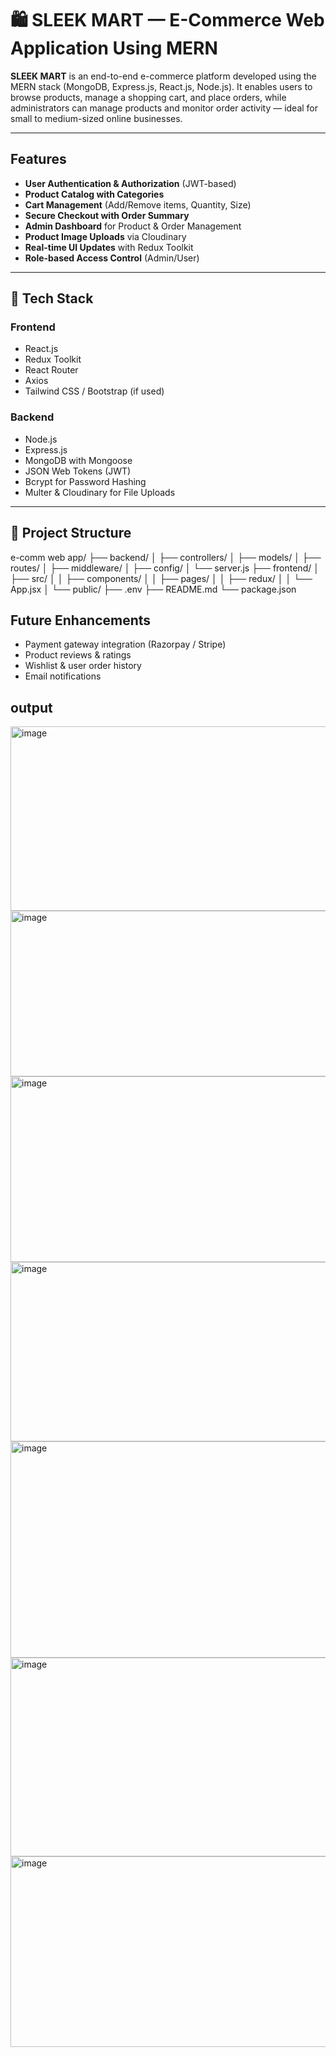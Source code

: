 # 🛍️ SLEEK MART — E-Commerce Web Application Using MERN

**SLEEK MART** is an end-to-end e-commerce platform developed using the MERN stack (MongoDB, Express.js, React.js, Node.js). It enables users to browse products, manage a shopping cart, and place orders, while administrators can manage products and monitor order activity — ideal for small to medium-sized online businesses.

---

##  Features

- **User Authentication & Authorization** (JWT-based)
- **Product Catalog with Categories**
- **Cart Management** (Add/Remove items, Quantity, Size)
- **Secure Checkout with Order Summary**
- **Admin Dashboard** for Product & Order Management
- **Product Image Uploads** via Cloudinary
- **Real-time UI Updates** with Redux Toolkit
- **Role-based Access Control** (Admin/User)

---

## 🧱 Tech Stack

### Frontend
- React.js
- Redux Toolkit
- React Router
- Axios
- Tailwind CSS / Bootstrap (if used)

### Backend
- Node.js
- Express.js
- MongoDB with Mongoose
- JSON Web Tokens (JWT)
- Bcrypt for Password Hashing
- Multer & Cloudinary for File Uploads

---

## 📁 Project Structure
e-comm web app/
├── backend/
│ ├── controllers/
│ ├── models/
│ ├── routes/
│ ├── middleware/
│ ├── config/
│ └── server.js
├── frontend/
│ ├── src/
│ │ ├── components/
│ │ ├── pages/
│ │ ├── redux/
│ │ └── App.jsx
│ └── public/
├── .env
├── README.md
└── package.json
## Future Enhancements
- Payment gateway integration (Razorpay / Stripe)
- Product reviews & ratings
- Wishlist & user order history
- Email notifications
## output
<img width="638" height="295" alt="image" src="https://github.com/user-attachments/assets/bc06a885-c88d-4021-8071-58256299d129" />
<img width="638" height="265" alt="image" src="https://github.com/user-attachments/assets/9134c92c-e8d3-41e9-a2c8-37bc49d31132" />
<img width="748" height="297" alt="image" src="https://github.com/user-attachments/assets/8cfbb9db-1758-4382-a59d-8b9567b02de4" />
<img width="748" height="287" alt="image" src="https://github.com/user-attachments/assets/e6add0c1-1afe-4716-8960-f9875a819469" />
<img width="679" height="346" alt="image" src="https://github.com/user-attachments/assets/1368808d-6e20-4b87-90b4-840796316c40" />
<img width="711" height="318" alt="image" src="https://github.com/user-attachments/assets/06b41eb0-8bed-431f-bdcb-e17f01dace4d" />
<img width="663" height="305" alt="image" src="https://github.com/user-attachments/assets/97786221-88fa-45b4-86e5-d186beb1f309" />






